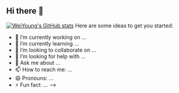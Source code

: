 ## Hi there 👋
[![WeiYoung's GitHub stats](https://github-readme-stats.vercel.app/api?username=WeiYoung1013)](https://github.com/WeiYoung1013/github-readme-stats)
Here are some ideas to get you started:

- 🔭 I’m currently working on ...
- 🌱 I’m currently learning ...
- 👯 I’m looking to collaborate on ...
- 🤔 I’m looking for help with ...
- 💬 Ask me about ...
- 📫 How to reach me: ...
- 😄 Pronouns: ...
- ⚡ Fun fact: ...
-->
